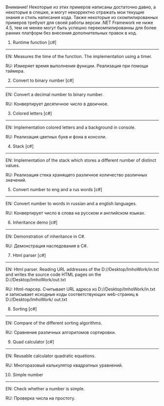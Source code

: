 ﻿Внимание! Некоторые из этих примеров написаны достаточно давно, а некоторые в спешке, и могут некорректно отражать мои текущие знания и стиль написания кода. Также некоторые из скомпилированных примеров требуют для своей работы версии .NET Framework не ниже 4.5, тем не менее могут быть успешно перекомпилированны для более ранних платформ без внесения дополнительных правок в код.

001. Runtime function [c#]
-------------------------------------------------------------------------------
EN: Measures the time of the function. The implementation using a timer.

RU: Измеряет время выполнения функции. Реализация при помощи таймера.


002. Convert to binary number [c#]
-------------------------------------------------------------------------------
EN: Convert a decimal number to binary number.

RU: Конвертирует десятичное число в двоичное.


003. Colored letters [c#]
-------------------------------------------------------------------------------
EN: Implementation colored letters and a background in console.

RU: Реализация цветных букв и фона в консоли.


004. Stack [c#]
-------------------------------------------------------------------------------
EN: Implementation of the stack which stores a different number of distinct
    values.

RU: Реализация стека хранящего различное количество различных значений.


005. Convert number to eng and a rus words [c#]
-------------------------------------------------------------------------------
EN: Convert number to words in russian and a english languages.

RU: Конвертирует число в слова на русском и английском языках.


006. Inheritance demo [c#]
-------------------------------------------------------------------------------
EN: Demonstration of inheritance in C#.

RU: Демонстрация наследования в C#.


007. Html parser [c#]
-------------------------------------------------------------------------------
EN: Html parser. Reading URL addresses of the D://Desktop/ImhoWork/in.txt and
	writes the source code HTML pages on the D://Desktop/ImhoWork/out.txt

RU: Html-парсер. Считывает URL адреса из D://Desktop/ImhoWork/in.txt и
	записывает исходные коды соответствующих web-страниц в D://Desktop/ImhoWork/
	out.txt


008. Sorting [c#]
-------------------------------------------------------------------------------
EN: Compare of the different sorting algorithms.

RU: Сравнение различных алгоритомов сортировки.


009. Quad calculator [c#]
-------------------------------------------------------------------------------
EN: Reusable calculator quadratic equations.

RU: Многоразовый калькулятор квадратных уравнений.


010. Simple number
-------------------------------------------------------------------------------
EN: Сheck whether a number is simple.

RU: Проверка числа на простоту.
